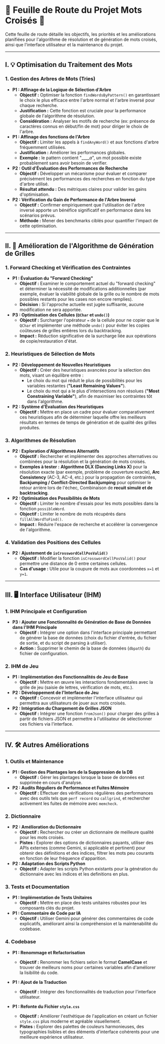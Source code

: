 # 🚀 Feuille de Route du Projet Mots Croisés 🚀

Cette feuille de route détaille les objectifs, les priorités et les améliorations planifiées pour l'algorithme de résolution et de génération de mots croisés, ainsi que l'interface utilisateur et la maintenance du projet.

---

## I. 💡 Optimisation du Traitement des Mots

### 1. Gestion des Arbres de Mots (Tries)

* **P1 : Affinage de la Logique de Sélection d'Arbre**
    * **Objectif :** Optimiser la fonction `findWordsByPattern()` en garantissant le choix le plus efficace entre l'arbre normal et l'arbre inversé pour chaque recherche.
    * **Justification :** Cette fonction est cruciale pour la performance globale de l'algorithme de résolution.
    * **Considération :** Analyser les motifs de recherche (ex: présence de caractères connus en début/fin de mot) pour diriger le choix de l'arbre.
* **P1 : Affinage des fonctions de l'Arbre**
    * **Objectif :** Limiter les appels à `findAnyWord()` et aux fonctions d'arbre fréquemment utilisées.
    * **Justification :** Améliorer les performances globales.
    * **Exemple :** le pattern contient "_____a_", un mot possible existe probablement sans avoir besoin de verifier.
* **P2 : Outil d'Évaluation des Performances de Recherche**
    * **Objectif :** Développer un mécanisme pour évaluer et comparer précisément les performances des recherches en fonction du type d'arbre utilisé.
    * **Résultat attendu :** Des métriques claires pour valider les gains d'optimisation.
* **P2 : Vérification du Gain de Performance de l'Arbre Inversé**
    * **Objectif :** Confirmer empiriquement que l'utilisation de l'arbre inversé apporte un bénéfice significatif en performance dans les scénarios prévus.
    * **Méthode :** Mener des benchmarks ciblés pour quantifier l'impact de cette optimisation.

---

## II. 🧩 Amélioration de l'Algorithme de Génération de Grilles

### 1. Forward Checking et Vérification des Contraintes

* **P1 : Évaluation du "Forward Checking"**
    * **Objectif :** Examiner le comportement actuel du "forward checking" et déterminer la nécessité de modifications additionnelles (par exemple, évaluer la viabilité globale de la grille ou le nombre de mots possibles restants pour les cases non encore remplies).
    * **Décision :** Si l'approche actuelle est jugée suffisante, aucune modification ne sera apportée.
* **P3 : Optimisation des Cellules (`QChar` et `undo()`)**
    * **Objectif :** Surcharger l'opérateur `=` de la cellule pour ne copier que le `QChar` et implémenter une méthode `undo()` pour éviter les copies coûteuses de grilles entières lors du backtracking.
    * **Impact :** Réduction significative de la surcharge liée aux opérations de copie/restauration d'état.

### 2. Heuristiques de Sélection de Mots

* **P2 : Développement de Nouvelles Heuristiques**
    * **Objectif :** Créer des heuristiques avancées pour la sélection des mots, visant un équilibre entre :
        * Le choix du mot qui réduit le plus de possibilités pour les variables restantes (**"Least Remaining Values"**).
        * Le choix du mot qui a le plus d'intersections non résolues (**"Most Constraining Variable"**), afin de maximiser les contraintes tôt dans l'algorithme.
* **P2 : Système d'Évaluation des Heuristiques**
    * **Objectif :** Mettre en place un cadre pour évaluer comparativement ces heuristiques afin de déterminer laquelle offre les meilleurs résultats en termes de temps de génération et de qualité des grilles produites.

### 3. Algorithmes de Résolution

* **P2 : Exploration d'Algorithmes Alternatifs**
    * **Objectif :** Rechercher et implémenter des approches alternatives ou combinées pour la résolution et la génération de mots croisés.
    * **Exemples à tester :** **Algorithme DLX (Dancing Links X)** pour la résolution exacte (par exemple, problème de couverture exacte), **Arc Consistency** (AC-3, AC-4, etc.) pour la propagation de contraintes, **Backjumping / Conflict-Directed Backjumping** pour optimiser le retour arrière lors de l'échec, Combinaison de **recuit simulé et de backtracking**.
* **P2 : Optimisation des Possibilités de Mots**
    * **Objectif :** Limiter le nombre d'essais pour les mots possibles dans la fonction `possibleWord`.
    * **Objectif :** Limiter le nombre de mots récupérés dans `fillAllWordToFind()`.
    * **Impact :** Réduire l'espace de recherche et accélérer la convergence de l'algorithme.

### 4. Validation des Positions des Cellules

* **P2 : Ajustement de `isCrosswordCellPosValid()`**
    * **Objectif :** Modifier la fonction `isCrosswordCellPosValid()` pour permettre une distance de 0 entre certaines cellules.
    * **Cas d'usage :** Utile pour la coupure de mots aux coordonnées `x=1` et `y=1`.

---

## III. 🖥️ Interface Utilisateur (IHM)

### 1. IHM Principale et Configuration

* **P3 : Ajouter une Fonctionnalité de Génération de Base de Données dans l'IHM Principale**
    * **Objectif :** Intégrer une option dans l'interface principale permettant de générer la base de données (choix du fichier d'entrée, du fichier de sortie, et du script de parsing à utiliser).
    * **Action :** Supprimer le chemin de la base de données (`dbpath`) du fichier de configuration.

### 2. IHM de Jeu

* **P1 : Implémentation des Fonctionnalités de Jeu de Base**
    * **Objectif :** Mettre en œuvre les interactions fondamentales avec la grille de jeu (saisie de lettres, vérification de mots, etc.).
* **P2 : Développement de l'Interface de Jeu**
    * **Objectif :** Concevoir et implémenter l'interface utilisateur qui permettra aux utilisateurs de jouer aux mots croisés.
* **P2 : Intégration du Chargement de Grilles JSON**
    * **Objectif :** Intégrer une fonction `fromJson()` pour charger des grilles à partir de fichiers JSON et permettre à l'utilisateur de sélectionner ces fichiers via l'interface.

---

## IV. 🛠️ Autres Améliorations

### 1. Outils et Maintenance

* **P1 : Gestion des Plantages lors de la Suppression de la DB**
    * **Objectif :** Gérer les plantages lorsque la base de données est supprimée en cours d'analyse.
* **P2 : Audits Réguliers de Performance et Fuites Mémoire**
    * **Objectif :** Effectuer des vérifications régulières des performances avec des outils tels que `perf record` ou `callgrind`, et rechercher activement les fuites de mémoire avec `memcheck`.

### 2. Dictionnaire

* **P2 : Amélioration du Dictionnaire**
    * **Objectif :** Rechercher ou créer un dictionnaire de meilleure qualité pour les mots croisés.
    * **Pistes :** Explorer des options de dictionnaires payants, utiliser des APIs externes (comme Gemini, si applicable et pertinent) pour obtenir des définitions et des indices, filtrer les mots peu courants en fonction de leur fréquence d'apparition.
* **P2 : Adaptation des Scripts Python**
    * **Objectif :** Adapter les scripts Python existants pour la génération du dictionnaire avec les indices et les definitions en plus.

### 3. Tests et Documentation

* **P1 : Implémentation de Tests Unitaires**
    * **Objectif :** Mettre en place des tests unitaires robustes pour les composants clés du projet.
* **P1 : Commentaire de Code par IA**
    * **Objectif :** Utiliser Gemini pour générer des commentaires de code explicatifs, améliorant ainsi la compréhension et la maintenabilité du codebase.

### 4. Codebase

* **P1 : Renommage et Refactorisation**
    * **Objectif :** Renommer les fichiers selon le format **CamelCase** et trouver de meilleurs noms pour certaines variables afin d'améliorer la lisibilité du code.
* **P1 : Ajout de la Traduction**
    * **Objectif :** Intégrer des fonctionnalités de traduction pour l'interface utilisateur.

* **P1 : Refonte du Fichier `style.css`**
    * **Objectif :** Améliorer l'esthétique de l'application en créant un fichier `style.css` plus moderne et agréable visuellement.
    * **Pistes :** Explorer des palettes de couleurs harmonieuses, des typographies lisibles et des éléments d'interface cohérents pour une meilleure expérience utilisateur.
